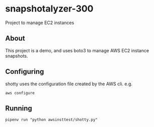 # snapshotalyzer-300

Project to manage EC2 instances

## About

This project is a demo, and uses boto3 to manage AWS EC2 instance snapshots.

## Configuring

shotty uses the configuration file created by the AWS cli. e.g.

`aws configure`

## Running

`pipenv run "python awsinsttest/shotty.py"`
